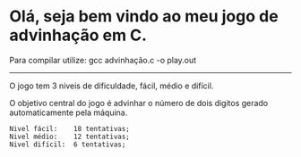 # Olá, seja bem vindo ao meu jogo de advinhação em C.

Para compilar utilize:
    gcc advinhação.c -o play.out

------------------------------------------------------------

O jogo tem 3 niveis de dificuldade, fácil, médio e difícil.

O objetivo central do jogo é advinhar o número de dois digitos gerado automaticamente pela máquina.

    Nivel fácil:    18 tentativas;
    Nivel médio:    12 tentativas;
    Nivel difícil:  6 tentativas;



